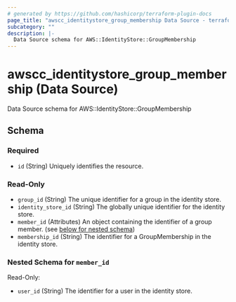 ```yaml
---
# generated by https://github.com/hashicorp/terraform-plugin-docs
page_title: "awscc_identitystore_group_membership Data Source - terraform-provider-awscc"
subcategory: ""
description: |-
  Data Source schema for AWS::IdentityStore::GroupMembership
---
```


# awscc_identitystore_group_membership (Data Source)

Data Source schema for AWS::IdentityStore::GroupMembership



<!-- schema generated by tfplugindocs -->
## Schema

### Required

- `id` (String) Uniquely identifies the resource.

### Read-Only

- `group_id` (String) The unique identifier for a group in the identity store.
- `identity_store_id` (String) The globally unique identifier for the identity store.
- `member_id` (Attributes) An object containing the identifier of a group member. (see [below for nested schema](#nestedatt--member_id))
- `membership_id` (String) The identifier for a GroupMembership in the identity store.

<a id="nestedatt--member_id"></a>
### Nested Schema for `member_id`

Read-Only:

- `user_id` (String) The identifier for a user in the identity store.
